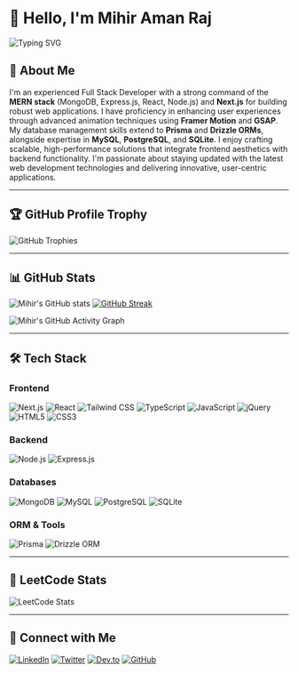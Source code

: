 # 👋 Hello, I'm Mihir Aman Raj
![Typing SVG](https://readme-typing-svg.herokuapp.com?color=%2336BCF7&lines=SDE+Intern;Full+Stack+Developer;DSA+Enthusiast)

## 🚀 About Me
I'm an experienced Full Stack Developer with a strong command of the **MERN stack** (MongoDB, Express.js, React, Node.js) and **Next.js** for building robust web applications. I have proficiency in enhancing user experiences through advanced animation techniques using **Framer Motion** and **GSAP**. My database management skills extend to **Prisma** and **Drizzle ORMs**, alongside expertise in **MySQL**, **PostgreSQL**, and **SQLite**. I enjoy crafting scalable, high-performance solutions that integrate frontend aesthetics with backend functionality. I'm passionate about staying updated with the latest web development technologies and delivering innovative, user-centric applications.

---

## 🏆 GitHub Profile Trophy
![GitHub Trophies](https://github-profile-trophy.vercel.app/?username=Mihir2423&theme=darkhub)

---

## 📊 GitHub Stats
![Mihir's GitHub stats](https://github-readme-stats.vercel.app/api?username=Mihir2423&show_icons=true&theme=radical)
[![GitHub Streak](https://github-readme-streak-stats.herokuapp.com/?user=Mihir2423&theme=dark)](https://git.io/streak-stats)

![Mihir's GitHub Activity Graph](https://github-readme-activity-graph.vercel.app/graph?username=Mihir2423&theme=github)

---

## 🛠️ Tech Stack
### Frontend
![Next.js](https://img.shields.io/badge/Next.js-000000?style=flat&logo=next.js&logoColor=white)
![React](https://img.shields.io/badge/React-20232A?style=flat&logo=react&logoColor=61DAFB)
![Tailwind CSS](https://img.shields.io/badge/Tailwind_CSS-38B2AC?style=flat&logo=tailwind-css&logoColor=white)
![TypeScript](https://img.shields.io/badge/TypeScript-007ACC?style=flat&logo=typescript&logoColor=white)
![JavaScript](https://img.shields.io/badge/JavaScript-F7DF1E?style=flat&logo=javascript&logoColor=black)
![jQuery](https://img.shields.io/badge/jQuery-0769AD?style=flat&logo=jquery&logoColor=white)
![HTML5](https://img.shields.io/badge/HTML5-E34F26?style=flat&logo=html5&logoColor=white)
![CSS3](https://img.shields.io/badge/CSS3-1572B6?style=flat&logo=css3&logoColor=white)

### Backend
![Node.js](https://img.shields.io/badge/Node.js-339933?style=flat&logo=node.js&logoColor=white)
![Express.js](https://img.shields.io/badge/Express.js-000000?style=flat&logo=express&logoColor=white)

### Databases
![MongoDB](https://img.shields.io/badge/MongoDB-47A248?style=flat&logo=mongodb&logoColor=white)
![MySQL](https://img.shields.io/badge/MySQL-4479A1?style=flat&logo=mysql&logoColor=white)
![PostgreSQL](https://img.shields.io/badge/PostgreSQL-336791?style=flat&logo=postgresql&logoColor=white)
![SQLite](https://img.shields.io/badge/SQLite-003B57?style=flat&logo=sqlite&logoColor=white)

### ORM & Tools
![Prisma](https://img.shields.io/badge/Prisma-2D3748?style=flat&logo=prisma&logoColor=white)
![Drizzle ORM](https://img.shields.io/badge/Drizzle-009688?style=flat&logo=drizzle&logoColor=white)

---

## 🏅 LeetCode Stats
![LeetCode Stats](https://leetcard.jacoblin.cool/Mihir2423?theme=dark&font=Montserrat)

---

## 🔗 Connect with Me
[![LinkedIn](https://img.shields.io/badge/LinkedIn-0A66C2?style=flat&logo=linkedin&logoColor=white)](https://www.linkedin.com/in/mihir2423)
[![Twitter](https://img.shields.io/badge/Twitter-1DA1F2?style=flat&logo=twitter&logoColor=white)](https://twitter.com/mihir__dev)
[![Dev.to](https://img.shields.io/badge/Dev.to-0A0A0A?style=flat&logo=dev.to&logoColor=white)](https://dev.to/mihir__dev)
[![GitHub](https://img.shields.io/badge/GitHub-181717?style=flat&logo=github&logoColor=white)](https://github.com/Mihir2423)


<!--
**Messi10SK/Messi10SK** is a ✨ _special_ ✨ repository because its `README.md` (this file) appears on your GitHub profile.

Here are some ideas to get you started:

- 🔭 I’m currently working on ...
- 🌱 I’m currently learning ...
- 👯 I’m looking to collaborate on ...
- 🤔 I’m looking for help with ...
- 💬 Ask me about ...
- 📫 How to reach me: ...
- 😄 Pronouns: ...
- ⚡ Fun fact: ...
-->
